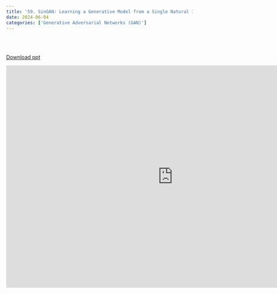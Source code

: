```yaml
---
title: '59. SinGAN: Learning a Generative Model from a Single Natural Image'
date: 2024-06-04
categories: ['Generative Adversarial Networks (GAN)']
---
```


<br><br>

[Download ppt](/ppt/59.pptx)

<center>
<iframe src="https://docs.google.com/presentation/d/e/2PACX-1vTaLCkslbJpNkWG7i4HcALlu3LGQqNzX-SeZvWJmih2Dnuzz_tW1UHr9qfD0oqpWQ/embed?start=false&loop=false&delayms=3000" frameborder="0" width="900" height="600" allowfullscreen="true" mozallowfullscreen="true" webkitallowfullscreen="true min-width="350px"></iframe>
</center>

<br>

<script src="https://utteranc.es/client.js"
        repo="RTOS-KGU/RTOS-utterances-comment"
        issue-term="pathname"
        label="Comment"
        theme="github-light"
        crossorigin="anonymous"
        async>
</script>